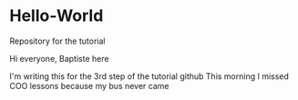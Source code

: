 # Hello-World
Repository for the tutorial

Hi everyone, Baptiste here

I'm writing this for the 3rd step of the tutorial github
This morning I missed COO lessons because my bus never came
